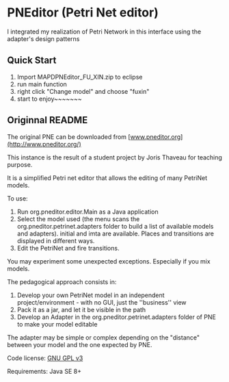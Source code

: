 PNEditor (Petri Net editor)
========

I integrated my realization of Petri Network  in this interface using the adapter's design patterns

## Quick Start

1. Import MAPDPNEditor_FU_XIN.zip to eclipse
2. run main function
3. right click "Change model" and choose "fuxin"
4. start to enjoy~~~~~~~

## Originnal README

The original PNE can be downloaded from [www.pneditor.org](http://www.pneditor.org/)

This instance is the result of a student project by Joris Thaveau for teaching purpose.

It is a simplified Petri net editor that allows the editing of many PetriNet models.

To use:

1. Run org.pneditor.editor.Main as a Java application
2. Select the model used (the menu scans the org.pneditor.petrinet.adapters folder to build a list of available models and adapters). initial and imta are available. Places and transitions are displayed in different ways.
3. Edit the PetriNet and fire transitions.

You may experiment some unexpected exceptions. Especially if you mix models.

The pedagogical approach consists in:

1. Develop your own PetriNet model in an independent project/environment - with no GUI, just the ''business'' view
2. Pack it as a jar, and let it be visible in the path
3. Develop an Adapter in the org.pneditor.petrinet.adapters folder of PNE to make your model editable

The adapter may be simple or complex depending on the "distance" between your model and the one expected by PNE.

Code license: [GNU GPL v3](http://www.gnu.org/licenses/gpl.html)

Requirements: Java SE 8+
